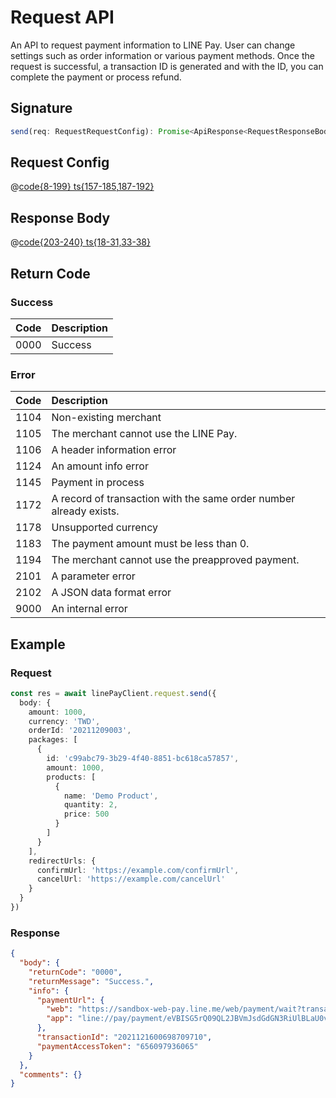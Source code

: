 # Request API

An API to request payment information to LINE Pay. User can change settings such as order information or various payment methods. Once the request is successful, a transaction ID is generated and with the ID, you can complete the payment or process refund.

## Signature

```ts
send(req: RequestRequestConfig): Promise<ApiResponse<RequestResponseBody>>
```

## Request Config

@[code{8-199} ts{157-185,187-192}](@/line-pay-api/request.ts)

## Response Body

@[code{203-240} ts{18-31,33-38}](@/line-pay-api/request.ts)

## Return Code

### Success

Code | Description
:----:|:------------------------
0000 | Success


### Error

Code | Description
:----:|:------------------------
1104 | Non-existing merchant
1105 | The merchant cannot use the LINE Pay.
1106 | A header information error
1124 | An amount info error
1145 | Payment in process
1172 | A record of transaction with the same order number already exists.
1178 | Unsupported currency
1183 | The payment amount must be less than 0.
1194 | The merchant cannot use the preapproved payment.
2101 | A parameter error
2102 | A JSON data format error
9000 | An internal error

## Example

### Request
```ts
const res = await linePayClient.request.send({
  body: {
    amount: 1000,
    currency: 'TWD',
    orderId: '20211209003',
    packages: [
      {
        id: 'c99abc79-3b29-4f40-8851-bc618ca57857',
        amount: 1000,
        products: [
          {
            name: 'Demo Product',
            quantity: 2,
            price: 500
          }
        ]
      }
    ],
    redirectUrls: {
      confirmUrl: 'https://example.com/confirmUrl',
      cancelUrl: 'https://example.com/cancelUrl'
    }
  }
})
```

### Response
```json
{
  "body": {
    "returnCode": "0000",
    "returnMessage": "Success.",
    "info": {
      "paymentUrl": {
        "web": "https://sandbox-web-pay.line.me/web/payment/wait?transactionReserveId=eVBISG5rQ09QL2JBVmJsdGdGN3RiUlBLaU0vMUtKWGEvVzhZS3o5NnBvSUlqZXdLdXk3Wlh0RXY2a0o3ZHp6Yw",
        "app": "line://pay/payment/eVBISG5rQ09QL2JBVmJsdGdGN3RiUlBLaU0vMUtKWGEvVzhZS3o5NnBvSUlqZXdLdXk3Wlh0RXY2a0o3ZHp6Yw"
      },
      "transactionId": "2021121600698709710",
      "paymentAccessToken": "656097936065"
    }
  },
  "comments": {}
}
```